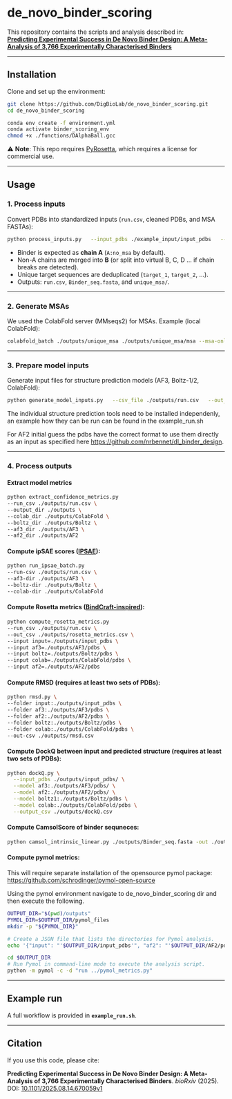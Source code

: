 # de_novo_binder_scoring

This repository contains the scripts and analysis described in:  
[**Predicting Experimental Success in De Novo Binder Design: A Meta-Analysis of 3,766 Experimentally Characterised Binders**](https://www.biorxiv.org/content/10.1101/2025.08.14.670059v1)

---

## Installation

Clone and set up the environment:

```bash
git clone https://github.com/DigBioLab/de_novo_binder_scoring.git
cd de_novo_binder_scoring

conda env create -f environment.yml
conda activate binder_scoring_env
chmod +x ./functions/DAlphaBall.gcc
```

⚠️ **Note**: This repo requires [PyRosetta](https://www.pyrosetta.org/downloads), which requires a license for commercial use.

---

## Usage

### 1. Process inputs

Convert PDBs into standardized inputs (`run.csv`, cleaned PDBs, and MSA FASTAs):

```bash
python process_inputs.py   --input_pdbs ./example_input/input_pdbs   --output_dir ./outputs
```

- Binder is expected as **chain A** (`A:no_msa` by default).  
- Non-A chains are merged into **B** (or split into virtual B, C, D … if chain breaks are detected).  
- Unique target sequences are deduplicated (`target_1`, `target_2`, …).  
- Outputs: `run.csv`, `Binder_seq.fasta`, and `unique_msa/`.

---

### 2. Generate MSAs

We used the ColabFold server (MMseqs2) for MSAs. Example (local ColabFold):

```bash
colabfold_batch ./outputs/unique_msa ./outputs/unique_msa/msa --msa-only
```

---

### 3. Prepare model inputs

Generate input files for structure prediction models (AF3, Boltz-1/2, ColabFold):

```bash
python generate_model_inputs.py   --csv_file ./outputs/run.csv   --out_dir ./outputs   --models af3 boltz colabfold
```

The individual structure prediction tools need to be installed independenly, an example how they can be run can be found in the example_run.sh

For AF2 initial guess the pdbs have the correct format to use them directly as an input as specified here https://github.com/nrbennet/dl_binder_design.

---

### 4. Process outputs

#### Extract model metrics
```bash
python extract_confidence_metrics.py
--run_csv ./outputs/run.csv \
--output_dir ./outputs \
--colab_dir ./outputs/ColabFold \
--boltz_dir ./outputs/Boltz \
--af3_dir ./outputs/AF3 \
--af2_dir ./outputs/AF2
```

#### Compute ipSAE scores ([IPSAE](https://github.com/DunbrackLab/IPSAE)):
```bash
python run_ipsae_batch.py
--run-csv ./outputs/run.csv \
--af3-dir ./outputs/AF3 \
--boltz-dir ./outputs/Boltz \
--colab-dir ./outputs/ColabFold
```

#### Compute Rosetta metrics ([BindCraft-inspired](https://github.com/martinpacesa/BindCraft)):
```bash
python compute_rosetta_metrics.py
--run_csv ./outputs/run.csv \
--out_csv ./outputs/rosetta_metrics.csv \
--input input=./outputs/input_pdbs \
--input af3=./outputs/AF3/pdbs \
--input boltz=./outputs/Boltz/pdbs \
--input colab=./outputs/ColabFold/pdbs \
--input af2=./outputs/AF2/pdbs
```

#### Compute RMSD (requires at least two sets of PDBs):
```bash
python rmsd.py \ 
--folder input:./outputs/input_pdbs \
--folder af3:./outputs/AF3/pdbs \
--folder af2:./outputs/AF2/pdbs \
--folder boltz:./outputs/Boltz/pdbs \
--folder colab:./outputs/ColabFold/pdbs \
--out-csv ./outputs/rmsd.csv
```


#### Compute DockQ between input and predicted structure (requires at least two sets of PDBs):
```bash
python dockQ.py \
  --input_pdbs ./outputs/input_pdbs/ \
  --model af3:./outputs/AF3/pdbs/ \
  --model af2:./outputs/AF2/pdbs/ \
  --model boltz1:./outputs/Boltz/pdbs \
  --model colab:./outputs/ColabFold/pdbs \
  --output_csv ./outputs/dockQ.csv
```

#### Compute CamsolScore of binder sequneces:
```bash
python camsol_intrinsic_linear.py ./outputs/Binder_seq.fasta -out ./outputs/camsol_scores.txt
```


#### Compute pymol metrics:
This will require separate installation of the opensource pymol package: https://github.com/schrodinger/pymol-open-source

Using the pymol environment navigate to de_novo_binder_scoring dir and then execute the following.
```bash
OUTPUT_DIR="$(pwd)/outputs"
PYMOL_DIR=$OUTPUT_DIR/pymol_files
mkdir -p "${PYMOL_DIR}"

# Create a JSON file that lists the directories for Pymol analysis.
echo '{"input": "'$OUTPUT_DIR/input_pdbs'", "af2": "'$OUTPUT_DIR/AF2/pdbs'", "colab": "'$OUTPUT_DIR/ColabFold/pdbs'", "boltz1": "'$OUTPUT_DIR/Boltz/pdbs'", "af3": "'$OUTPUT_DIR/AF3/pdbs'"}' > "${PYMOL_DIR}/pdb_dirs.json"

cd $OUTPUT_DIR
# Run Pymol in command-line mode to execute the analysis script.
python -m pymol -c -d "run ../pymol_metrics.py"
```
---
## Example run

A full workflow is provided in **`example_run.sh`**.

---

## Citation

If you use this code, please cite:  

**Predicting Experimental Success in De Novo Binder Design: A Meta-Analysis of 3,766 Experimentally Characterised Binders**. *bioRxiv* (2025).  
DOI: [10.1101/2025.08.14.670059v1](https://www.biorxiv.org/content/10.1101/2025.08.14.670059v1)



